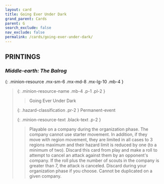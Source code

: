 ```yaml
---
layout: card
title: Going Ever Under Dark
grand_parent: Cards
parent: G
search_exclude: false
nav_exclude: false
permalink: /cards/going-ever-under-dark/
---
```


## PRINTINGS


### _Middle-earth: The Balrog_

{: .minion-resource .mx-sm-6 .mx-md-8 .mx-lg-10 .mb-4 }
> {: .minion-resource-name .mb-4 .p-1 .pl-2 }
> > <div class="hazard-mp"></div>
> > <div class="card-name">Going Ever Under Dark</div>
>
> {: .hazard-classification .pr-2 }
> Permanent-event
>
> {: .minion-resource-text .black-text .p-2 }
> > Playable on a company during the organization phase. The company cannot use starter movement. In addition, if they move with region movement, they are limited in all cases to 3 regions maximum and their hazard limit is reduced by one (to a minimum of two). Discard this card from play and make a roll to attempt to cancel an attack against them by an opponent's company. If the roll plus the number of scouts in the company is greater than 7, the attack is canceled. Discard during your organization phase if you choose. Cannot be duplicated on a given company. 
> 
